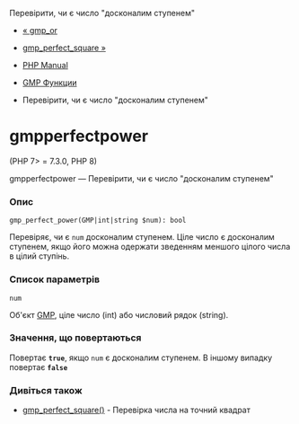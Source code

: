 Перевірити, чи є число "досконалим ступенем"

-   [« gmp\_or](function.gmp-or.html)
    
-   [gmp\_perfect\_square »](function.gmp-perfect-square.html)
    
-   [PHP Manual](index.html)
    
-   [GMP Функции](ref.gmp.html)
    
-   Перевірити, чи є число "досконалим ступенем"
    

# gmpperfectpower

(PHP 7> = 7.3.0, PHP 8)

gmpperfectpower — Перевірити, чи є число "досконалим ступенем"

### Опис

```methodsynopsis
gmp_perfect_power(GMP|int|string $num): bool
```

Перевіряє, чи є `num` досконалим ступенем. Ціле число є досконалим ступенем, якщо його можна одержати зведенням меншого цілого числа в цілий ступінь.

### Список параметрів

`num`

Об'єкт [GMP](class.gmp.html), ціле число (int) або числовий рядок (string).

### Значення, що повертаються

Повертає **`true`**, якщо `num` є досконалим ступенем. В іншому випадку повертає **`false`**

### Дивіться також

-   [gmp\_perfect\_square()](function.gmp-perfect-square.html) - Перевірка числа на точний квадрат